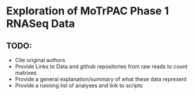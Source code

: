# Exploration of MoTrPAC Phase 1 RNASeq Data

## TODO:
* Cite original authors
* Provide Links to Data and github repositories from raw reads to count matrixes
* Provide a general explanation/summary of what these data represent
* Provide a running list of analyses and link to scripts


